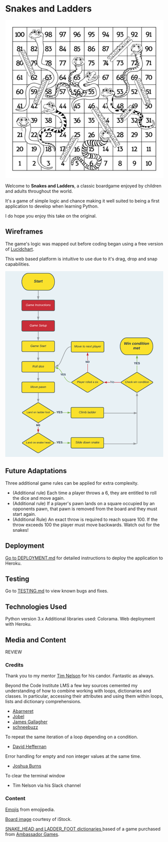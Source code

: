 # **Snakes and Ladders**
![Image of game board](docs/readme/game-image.png "Image of game board") 

Welcome to **Snakes and Ladders**, a classic boardgame enjoyed by children and adults throughout the world.

It's a game of simple logic and chance making it well suited to being a first application to develop when learning Python. 

I do hope you enjoy this take on the original.

## Wireframes
The game's logic was mapped out before coding began using a free version of [Lucidchart](https://www.lucidchart.com/pages/).

This web based platform is intuitive to use due to it's drag, drop and snap capabilities.

![Mockup](docs/wireframes/flowchart.png "Game logic flowchart") 

## Future Adaptations
Three additional game rules can be applied for extra complexity.
- (Additional rule) Each time a player throws a 6, they are entitled to roll the dice and move again.
- (Additional rule) If a player's pawn lands on a square occupied by an opponents pawn, that pawn is removed from the board and they must start again. 
- (Additional Rule) An exact throw is required to reach square 100.  If the throw exceeds 100 the player must move backwards. Watch out for the snakes!

## Deployment
[Go to DEPLOYMENT.md](DEPLOYMENT.md) for detailed instructions to deploy the application to Heroku.

## Testing
Go to [TESTING.md](TESTING.md) to view known bugs and fixes.

## Technologies Used
Python version 3.x
Additional libraries used: Colorama.
Web deployment with Heroku.

## Media and Content
REVIEW
### Credits
Thank you to my mentor [Tim Nelson](https://tim.2bn.dev/) for his candor.  Fantastic as always.

Beyond the Code Institute LMS a few key sources cemented my understanding of how to combine working with loops, dictionaries and classes. In particular, accessing their attributes and using them within loops, lists and dictionary comprehensions.

- [Abarneret](https://stackoverflow.com/a/17662224)
- [Jobel](https://stackoverflow.com/a/41720350)
- [James Gallagher](https://careerkarma.com/blog/python-convert-list-to-dictionary/)
- [schneebuzz](https://stackoverflow.com/a/59999615)

To repeat the same iteration of a loop depending on a condition.
- [David Heffernan](https://stackoverflow.com/a/7293992)

Error handling for empty and non integer values at the same time.
- [Joshua Burns](https://stackoverflow.com/a/4994509)

To clear the terminal window
- Tim Nelson via his Slack channel

### Content
[Emojis](https://emojipedia.org/) from emojipedia.

[Board image](https://www.istockphoto.com/vector/snakes-and-ladders-black-and-white-gm1066160462-285104267 "Board image") courtesy of iStock.

[SNAKE_HEAD and LADDER_FOOT dictionaries ](docs/readme/own-gameboard.png "Own Gameboard") based of a game purchased from [Ambassador Games](http://www.ambassadorgames.com/craftsman-deluxe-game-house.htm).
